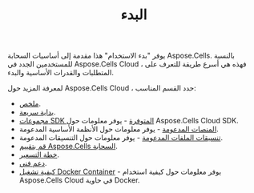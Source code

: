 ﻿---
title: البدء
second_title: Aspose.Cells Cloud Documen
type: docs
url: /ar/getting-started/
description: Aspose.Cells Cloud يدعم Excel لإنشاء وتحويل ودمج وتقسيم وحماية وتشغيل الكائن الداخلي وما إلى ذلك
weight: 10
---
يوفر "بدء الاستخدام" هذا مقدمة إلى أساسيات السحابة Aspose.Cells. بالنسبة للمستخدمين الجدد في Aspose.Cells Cloud ، فهذه هي أسرع طريقة للتعرف على المتطلبات والقدرات الأساسية والبدء.

لمعرفة المزيد حول Aspose.Cells Cloud ، حدد القسم المناسب:

- [ملخص](/cells/ar/overview/).
- [بداية سريعة](/cells/ar/quickstart/).
- [مجموعات SDK المتوفرة](/cells/ar/available-sdks/) - يوفر معلومات حول Aspose.Cells Cloud SDK.
- [المنصات المدعومة](/cells/ar/supported-platforms/) - يوفر معلومات حول الأنظمة الأساسية المدعومة.
- [تنسيقات الملفات المدعومة](/cells/ar/supported-file-formats/) - يوفر معلومات حول التنسيقات المدعومة.
- [قم بتقييم Aspose.Cells السحابة](/cells/ar/evaluate-aspose-cells/).
- [خطة التسعير](/cells/ar/pricing-plan/).
- [دعم فني](/cells/ar/technical-support/).
- [كيفية تشغيل Docker Container](/cells/ar/how-to-run-docker-container/) - يوفر معلومات حول كيفية استخدام Aspose.Cells Cloud في حاوية Docker.
